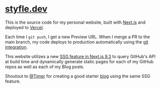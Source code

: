# [styfle.dev](https://styfle.dev)

This is the source code for my personal website, built with [Next.js](https://nextjs.org) and deployed to [Vercel](http://vercel.com).

Each time I `git push`, I get a new Preview URL. When I merge a PR to the main branch, my code deploys to production automatically using the [git integration](https://vercel.com/github).

This website utilizes a new [SSG feature in Next.js 9.3](https://nextjs.org/blog/next-9-3#next-gen-static-site-generation-ssg-support) to query GitHub's API at build time and dynamically generate static pages for each of my GitHub repos as well as each of my Blog posts.

Shoutout to [@Timer](https://github.com/Timer) for creating a good starter [blog](https://github.com/Timer/blog) using the same SSG feature.
